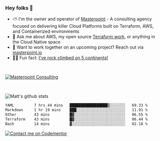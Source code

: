 

### Hey folks 👋



- ⛅️ I'm the owner and operator of [Masterpoint](https://masterpoint.io) - A consulting agency focused on delivering killer Cloud Platforms built on Terraform, AWS, and Containerized environments
- 💬 Ask me about AWS, my open source [Terraform work](https://github.com/masterpointio?q=terraform&type=&language=hcl), or anything in the Cloud Native space
- 🔨 Want to work together on an upcoming project? Reach out via [masterpoint.io](https://masterpoint.io)
- 🧗‍♂️ Fun fact: [I've rock climbed on 5 continents!](https://www.rockandice.com/videos/weekend-whippers/weekend-whipper-gunning-for-it-on-south-six-shooter/)

<br>


[![Masterpoint Consulting](https://masterpoint-public.s3.us-west-2.amazonaws.com/Logo-medium.png)](https://masterpoint.io)

<br>

![Matt's github stats](https://github-readme-stats.vercel.app/api?username=Gowiem&count_private=true&theme=cobalt&show_icons=true)

<!--START_SECTION:waka-->

```txt
YAML         7 hrs 44 mins   █████████████████▒░░░░░░░   69.33 %
Markdown     1 hr 19 mins    ███░░░░░░░░░░░░░░░░░░░░░░   11.91 %
Other        43 mins         █▓░░░░░░░░░░░░░░░░░░░░░░░   06.55 %
Terraform    43 mins         █▓░░░░░░░░░░░░░░░░░░░░░░░   06.44 %
Bash         14 mins         ▓░░░░░░░░░░░░░░░░░░░░░░░░   02.18 %
```

<!--END_SECTION:waka-->

[![Contact me on Codementor](https://www.codementor.io/m-badges/gowiem/find-me-on-cm-b.svg)](https://www.codementor.io/@gowiem?refer=badge)
